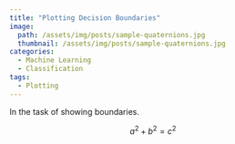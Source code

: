 ```yaml
---
title: "Plotting Decision Boundaries"
image:
  path: /assets/img/posts/sample-quaternions.jpg
  thumbnail: /assets/img/posts/sample-quaternions.jpg
categories:
  - Machine Learning
  - Classification
tags:
  - Plotting
---
```

In the task of showing boundaries.

$$a^2 + b^2 = c^2$$
